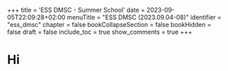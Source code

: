 +++
title = 'ESS DMSC - Summer School'
date = 2023-09-05T22:09:28+02:00
menuTitle = "ESS DMSC (2023.09.04-08)"
identifier = "ess_dmsc"
chapter = false
bookCollapseSection = false
bookHidden = false
draft = false
include_toc = true
show_comments = true
+++

# Hi